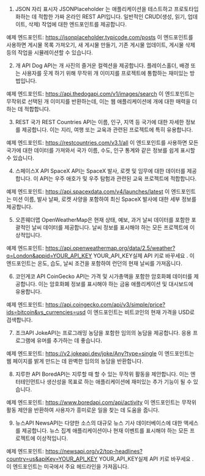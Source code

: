 1. JSON 자리 표시자
   JSONPlaceholder 는 애플리케이션을 테스트하고 프로토타입화하는 데 적합한 가짜 온라인 REST API입니다. 일반적인 CRUD(생성, 읽기, 업데이트, 삭제) 작업에 대한 엔드포인트를 제공합니다.

예제 엔드포인트:
https://jsonplaceholder.typicode.com/posts
이 엔드포인트를 사용하면 게시물 목록 가져오기, 새 게시물 만들기, 기존 게시물 업데이트, 게시물 삭제 등의 작업을 시뮬레이션할 수 있습니다.

2. 개 API
   Dog API는 개 사진의 즐거운 컬렉션을 제공합니다. 플레이스홀더, 배경 또는 사용자를 웃게 하기 위해 무작위 개 이미지를 프로젝트에 통합하는 재미있는 방법입니다.

예제 엔드포인트:
https://api.thedogapi.com/v1/images/search
이 엔드포인트는 무작위로 선택된 개 이미지를 반환하는데, 이는 웹 애플리케이션에 개에 대한 매력을 더하는 데 적합합니다.

3. REST 국가
   REST Countries API는 이름, 인구, 지역 등 국가에 대한 자세한 정보를 제공합니다. 이는 지리, 여행 또는 교육과 관련된 프로젝트에 특히 유용합니다.

예제 엔드포인트:
https://restcountries.com/v3.1/all
이 엔드포인트를 사용하면 모든 국가에 대한 데이터를 가져와서 국가 이름, 수도, 인구 통계와 같은 정보를 쉽게 표시할 수 있습니다.

4. 스페이스X API
   SpaceX API는 SpaceX 발사, 로켓 및 임무에 대한 데이터를 제공합니다. 이 API는 우주 애호가 및 우주 탐험과 관련된 교육 프로젝트에 적합합니다.

예제 엔드포인트:
https://api.spacexdata.com/v4/launches/latest
이 엔드포인트는 미션 이름, 발사 날짜, 로켓 ​​사양을 포함하여 최신 SpaceX 발사에 대한 세부 정보를 제공합니다.

5. 오픈웨더맵
   OpenWeatherMap은 현재 상태, 예보, 과거 날씨 데이터를 포함한 포괄적인 날씨 데이터를 제공합니다. 날씨 정보를 표시해야 하는 모든 프로젝트에 이상적입니다.

예제 엔드포인트:
https://api.openweathermap.org/data/2.5/weather?q=London&appid=YOUR_API_KEY
YOUR_API_KEY실제 API 키로 바꾸세요 . 이 엔드포인트는 온도, 습도, 날씨 조건을 포함하여 런던의 현재 날씨를 가져옵니다.

6. 코인게코 API
   CoinGecko API는 가격 및 시가총액을 포함한 암호화폐 데이터를 제공합니다. 이는 암호화폐 정보를 표시해야 하는 금융 애플리케이션 및 대시보드에 유용합니다.

예제 엔드포인트:
https://api.coingecko.com/api/v3/simple/price?ids=bitcoin&vs_currencies=usd
이 엔드포인트는 비트코인의 현재 가격을 USD로 검색합니다.

7. 조크API
   JokeAPI는 프로그래밍 농담을 포함한 임의의 농담을 제공합니다. 응용 프로그램에 유머를 추가하는 데 좋습니다.

예제 엔드포인트:
https://v2.jokeapi.dev/joke/Any?type=single
이 엔드포인트는 웹 페이지를 밝게 만드는 데 완벽한 임의의 농담을 반환합니다.

8. 지루한 API
   BoredAPI는 지루할 때 할 수 있는 무작위 활동을 제안합니다. 이는 엔터테인먼트나 생산성을 목표로 하는 애플리케이션에 재미있는 추가 기능이 될 수 있습니다.

예제 엔드포인트:
https://www.boredapi.com/api/activity
이 엔드포인트는 무작위 활동 제안을 반환하여 사용자가 흥미로운 일을 찾는 데 도움을 줍니다.

9. 뉴스API
   NewsAPI는 다양한 소스의 대규모 뉴스 기사 데이터베이스에 대한 액세스를 제공합니다. 뉴스 집계 애플리케이션이나 현재 이벤트를 표시해야 하는 모든 프로젝트에 이상적입니다.

예제 엔드포인트:
https://newsapi.org/v2/top-headlines?country=us&apiKey=YOUR_API_KEY
YOUR_API_KEY실제 API 키로 바꾸세요 . 이 엔드포인트는 미국에서 주요 헤드라인을 가져옵니다.
